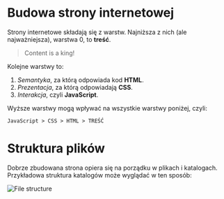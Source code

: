 # Budowa strony internetowej

Strony internetowe składają się z warstw. Najniższa z nich (ale najważniejsza), warstwa 0, to **treść**.

> Content is a king!

Kolejne warstwy to:

1. *Semantyka*, za którą odpowiada kod **HTML**.
2. *Prezentacja*, za którą odpowiadają **CSS**.
3. *Interakcja*, czyli **JavaScript**.

Wyższe warstwy mogą wpływać na wszystkie warstwy poniżej, czyli:

`JavaScript > CSS > HTML > TREŚĆ`

# Struktura plików

Dobrze zbudowana strona opiera się na porządku w plikach i katalogach. Przykładowa struktura katalogów może wyglądać w ten sposób:

![File structure](../_media/basic/file-structure.jpg)
